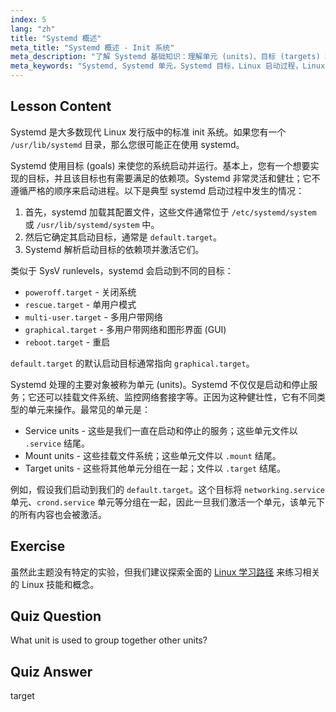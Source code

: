 ```yaml
---
index: 5
lang: "zh"
title: "Systemd 概述"
meta_title: "Systemd 概述 - Init 系统"
meta_description: "了解 Systemd 基础知识：理解单元 (units)、目标 (targets) 和启动过程。探索 Systemd 如何管理 Linux 中的服务和系统状态。开始您的学习之旅！"
meta_keywords: "Systemd, Systemd 单元，Systemd 目标，Linux 启动过程，Linux 服务，初学者，教程，指南"
---
```


## Lesson Content

Systemd 是大多数现代 Linux 发行版中的标准 init 系统。如果您有一个 `/usr/lib/systemd` 目录，那么您很可能正在使用 systemd。

Systemd 使用目标 (goals) 来使您的系统启动并运行。基本上，您有一个想要实现的目标，并且该目标也有需要满足的依赖项。Systemd 非常灵活和健壮；它不遵循严格的顺序来启动进程。以下是典型 systemd 启动过程中发生的情况：

1. 首先，systemd 加载其配置文件，这些文件通常位于 `/etc/systemd/system` 或 `/usr/lib/systemd/system` 中。
2. 然后它确定其启动目标，通常是 `default.target`。
3. Systemd 解析启动目标的依赖项并激活它们。

类似于 SysV runlevels，systemd 会启动到不同的目标：

- `poweroff.target` - 关闭系统
- `rescue.target` - 单用户模式
- `multi-user.target` - 多用户带网络
- `graphical.target` - 多用户带网络和图形界面 (GUI)
- `reboot.target` - 重启

`default.target` 的默认启动目标通常指向 `graphical.target`。

Systemd 处理的主要对象被称为单元 (units)。Systemd 不仅仅是启动和停止服务；它还可以挂载文件系统、监控网络套接字等。正因为这种健壮性，它有不同类型的单元来操作。最常见的单元是：

- Service units - 这些是我们一直在启动和停止的服务；这些单元文件以 `.service` 结尾。
- Mount units - 这些挂载文件系统；这些单元文件以 `.mount` 结尾。
- Target units - 这些将其他单元分组在一起；文件以 `.target` 结尾。

例如，假设我们启动到我们的 `default.target`。这个目标将 `networking.service` 单元、`crond.service` 单元等分组在一起，因此一旦我们激活一个单元，该单元下的所有内容也会被激活。

## Exercise

虽然此主题没有特定的实验，但我们建议探索全面的 [Linux 学习路径](https://labex.io/zh/learn/linux) 来练习相关的 Linux 技能和概念。

## Quiz Question

What unit is used to group together other units?

## Quiz Answer

target
